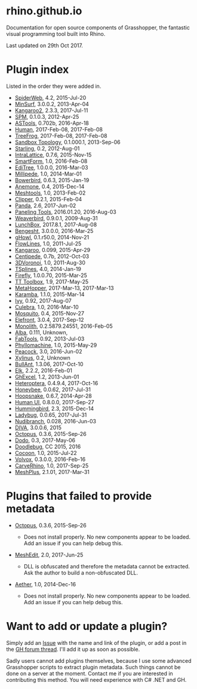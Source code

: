 # rhino.github.io
Documentation for open source components of Grasshopper, the fantastic visual programming tool built into Rhino.

Last updated on 29th Oct 2017.

# Plugin index
Listed in the order they were added in.

- [SpiderWeb](http://www.food4rhino.com/app/spiderweb), 4.2, 2015-Jul-20
- [MinSurf](http://www.food4rhino.com/app/minsurf), 3.0.0.2, 2013-Apr-04
- [Kangaroo2](http://www.food4rhino.com/app/kangaroo), 2.3.3, 2017-Jul-11
- [SPM](http://www.food4rhino.com/app/spm), 0.1.0.3, 2012-Apr-25
- [ASTools](http://www.food4rhino.com/app/astools), 0.702b, 2016-Apr-18
- [Human](http://www.food4rhino.com/app/human), 2017-Feb-08, 2017-Feb-08
- [TreeFrog](http://www.food4rhino.com/app/human), 2017-Feb-08, 2017-Feb-08
- [Sandbox Topology](http://www.food4rhino.com/app/sandboxtopo), 0.1.000.1, 2013-Sep-06
- [Starling](http://www.food4rhino.com/app/starling), 0.2, 2012-Aug-01
- [IntraLattice](http://www.food4rhino.com/app/intralattice), 0.7.6, 2015-Nov-15
- [SmartForm](http://www.food4rhino.com/app/smartform), 1.0, 2016-Feb-08
- [EdiTree](http://www.food4rhino.com/app/editree), 1.0.0.0, 2016-Mar-03
- [Millipede](http://www.grasshopper3d.com/group/millipede), 1.0, 2014-Mar-01
- [Bowerbird](http://www.grasshopper3d.com/group/bowerbird), 0.6.3, 2015-Jan-19
- [Anemone](http://www.food4rhino.com/app/anemone), 0.4, 2015-Dec-14
- [Meshtools](http://www.grasshopper3d.com/forum/topics/mesh-pipe), 1.0, 2013-Feb-02
- [Clipper](http://www.food4rhino.com/app/clipper), 0.2.1, 2015-Feb-04
- [Panda](http://www.food4rhino.com/app/panda), 2.6, 2017-Jun-02
- [Paneling Tools](http://www.food4rhino.com/app/pt-gh), 2016.01.20, 2016-Aug-03
- [Weaverbird](http://www.giuliopiacentino.com/weaverbird/), 0.9.0.1, 2009-Aug-31
- [LunchBox](http://www.food4rhino.com/app/lunchbox), 2017.8.1, 2017-Aug-08
- [Bengesht](http://www.food4rhino.com/app/bengesht), 3.0.0.0, 2016-Mar-25
- [gHowl](http://www.food4rhino.com/app/ghowl), 0.1.r50.0, 2014-Nov-21
- [FlowLines](http://www.food4rhino.com/app/flowl), 1.0, 2011-Jul-25
- [Kangaroo](http://www.food4rhino.com/app/kangaroo), 0.099, 2015-Apr-29
- [Centipede](http://www.food4rhino.com/app/centipede), 0.7b, 2012-Oct-03
- [3DVoronoi](http://www.grasshopper3d.com/forum/topics/3d-voronoi-4), 1.0, 2011-Aug-30
- [TSplines](http://www.autodesk.com/education/free-software/t-splines-plug-in-for-rhino), 4.0, 2014-Jan-19
- [Firefly](http://www.food4rhino.com/app/firefly), 1.0.0.70, 2015-Mar-25
- [TT Toolbox](http://www.food4rhino.com/app/tttoolbox), 1.9, 2017-May-25
- [MetaHopper](http://www.food4rhino.com/app/metahopper), 2017-Mar-13, 2017-Mar-13
- [Karamba](http://www.food4rhino.com/app/karamba), 1.1.0, 2015-Mar-14
- [Ivy](http://www.food4rhino.com/app/ivy), 0.92, 2017-Aug-07
- [Culebra](http://www.food4rhino.com/app/culebra), 1.0, 2016-Mar-10
- [Mosquito](http://www.food4rhino.com/app/mosquito), 0.4, 2015-Nov-27
- [Elefront](http://www.food4rhino.com/app/elefront), 3.0.4, 2017-Sep-12
- [Monolith](http://www.food4rhino.com/app/monolith), 0.2.5879.24551, 2016-Feb-05
- [Alba](http://www.ryanhoover.org/rd/alba.php), 0.111, Unknown, 
- [FabTools](http://www.food4rhino.com/app/fabtools), 0.92, 2013-Jul-03
- [Phyllomachine](http://www.food4rhino.com/app/phyllomachine), 1.0, 2015-May-29
- [Peacock](http://www.food4rhino.com/app/Peacock), 3.0, 2016-Jun-02
- [Xylinus](http://www.ryanhoover.org/rd/xylinus.php), 0.2, Unknown
- [BullAnt](http://www.food4rhino.com/app/bullant), 1.3.06, 2017-Oct-10
- [Elk](http://www.food4rhino.com/app/elk), 2.2.2, 2016-Feb-01
- [GhExcel](http://www.food4rhino.com/app/ghexcel), 1.2, 2013-Jun-01
- [Heteroptera](http://www.food4rhino.com/app/heteroptera), 0.4.9.4, 2017-Oct-16
- [Honeybee](http://www.food4rhino.com/app/ladybug-honeybee), 0.0.62, 2017-Jul-31
- [Hoopsnake](http://www.food4rhino.com/app/hoopsnake), 0.6.7, 2014-Apr-28
- [Human UI](http://www.food4rhino.com/app/human-ui), 0.8.0.0, 2017-Sep-27
- [Hummingbird](http://www.food4rhino.com/app/hummingbird), 2.3, 2015-Dec-14
- [Ladybug](http://www.food4rhino.com/app/ladybug-honeybee), 0.0.65, 2017-Jul-31
- [Nudibranch](http://www.food4rhino.com/app/nudibranch), 0.028, 2016-Jun-03
- [DIVA](http://www.solemma.net/DIVA-for-Rhino/download.html), 3.0.0.6, 2015
- [Octopus](http://www.food4rhino.com/app/octopus), 0.3.6, 2015-Sep-26
- [Dodo](http://www.food4rhino.com/app/scientific-tools-parametric-design&etx), 0.3, 2017-May-06
- [Doodlebug](www.grasshopper3d.com/group/doodlebug?xg_source=activity), CC 2015, 2016
- [Cocoon](http://www.bespokegeometry.com/2015/07/22/cocoon/), 1.0, 2015-Jul-22
- [Volvox](http://www.food4rhino.com/app/volvox), 0.3.0.0, 2016-Feb-16
- [CarveRhino](http://www.grasshopper3d.com/forum/topics/carverhino-carvegh-a-wrapper-for-the-carve-mesh-boolean-library), 1.0, 2017-Sep-25
- [MeshPlus](http://www.food4rhino.com/app/mesh), 2.1.01, 2017-Mar-31

# Plugins that failed to provide metadata

- [Octopus](http://www.food4rhino.com/app/octopus), 0.3.6, 2015-Sep-26
   - Does not install properly. No new components appear to be loaded. Add an issue if you can help debug this.

- [MeshEdit](http://www.food4rhino.com/app/meshedit), 2.0, 2017-Jun-25
   - DLL is obfuscated and therefore the metadata cannot be extracted. Ask the author to build a non-obfuscated DLL.
 
- [Aether](http://www.grasshopper3d.com/profiles/blogs/aether-simple-speedy-spatial-fields-for-grasshopper
), 1.0, 2014-Dec-16
   - Does not install properly. No new components appear to be loaded. Add an issue if you can help debug this.

# Want to add or update a plugin?
Simply add an [Issue](https://github.com/rhino/rhino.github.io/issues) with the name and link of the plugin, or add a post in the [GH forum thread](http://www.grasshopper3d.com/forum/topics/component-reference-for-gh?xg_source=activity&id=2985220%3ATopic%3A1522149&page=6#comments). I'll add it up as soon as possible.

Sadly users cannot add plugins themselves, because I use some advanced Grasshopper scripts to extract plugin metadata. Such things cannot be done on a server at the moment. Contact me if you are interested in contributing this method. You will need experience with C# .NET and GH.
